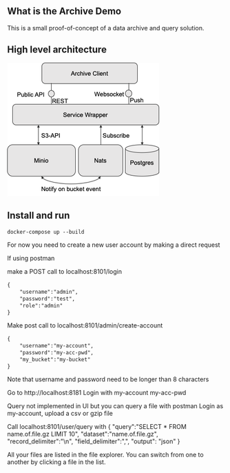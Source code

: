 ## What is the Archive Demo
This is a small proof-of-concept of a data archive and query solution. 

## High level architecture
![architecture](/documentation/arch.png?raw=true "High-level architecture")


## Install and run

    docker-compose up --build

For now you need to create a new user account by making a direct request

If using postman

make a POST call to localhost:8101/login

    {
	    "username":"admin",
	    "password":"test",
	    "role":"admin"
    }

Make post call to localhost:8101/admin/create-account

    {
	    "username":"my-account",
	    "password":"my-acc-pwd",
	    "my_bucket":"my-bucket"
    }

Note that username and password need to be longer than 8 characters

Go to http://localhost:8181
Login with my-account my-acc-pwd

Query not implemented in UI but you can query a file with postman
Login as my-account, upload a csv or gzip file

Call localhost:8101/user/query with
    {
    "query":"SELECT * FROM name.of.file.gz LIMIT 10",
    "dataset":"name.of.file.gz",
    "record_delimiter":"\n",
    "field_delimiter":",",
    "output": "json"
    }

All your files are listed in the file explorer. You can switch from one to another by clicking a file in the list.
